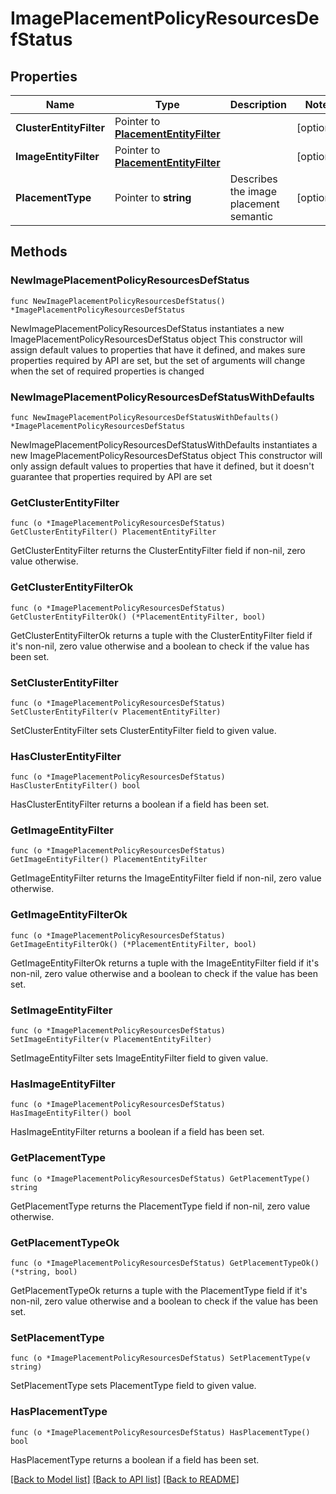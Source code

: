 # ImagePlacementPolicyResourcesDefStatus

## Properties

Name | Type | Description | Notes
------------ | ------------- | ------------- | -------------
**ClusterEntityFilter** | Pointer to [**PlacementEntityFilter**](PlacementEntityFilter.md) |  | [optional] 
**ImageEntityFilter** | Pointer to [**PlacementEntityFilter**](PlacementEntityFilter.md) |  | [optional] 
**PlacementType** | Pointer to **string** | Describes the image placement semantic | [optional] 

## Methods

### NewImagePlacementPolicyResourcesDefStatus

`func NewImagePlacementPolicyResourcesDefStatus() *ImagePlacementPolicyResourcesDefStatus`

NewImagePlacementPolicyResourcesDefStatus instantiates a new ImagePlacementPolicyResourcesDefStatus object
This constructor will assign default values to properties that have it defined,
and makes sure properties required by API are set, but the set of arguments
will change when the set of required properties is changed

### NewImagePlacementPolicyResourcesDefStatusWithDefaults

`func NewImagePlacementPolicyResourcesDefStatusWithDefaults() *ImagePlacementPolicyResourcesDefStatus`

NewImagePlacementPolicyResourcesDefStatusWithDefaults instantiates a new ImagePlacementPolicyResourcesDefStatus object
This constructor will only assign default values to properties that have it defined,
but it doesn't guarantee that properties required by API are set

### GetClusterEntityFilter

`func (o *ImagePlacementPolicyResourcesDefStatus) GetClusterEntityFilter() PlacementEntityFilter`

GetClusterEntityFilter returns the ClusterEntityFilter field if non-nil, zero value otherwise.

### GetClusterEntityFilterOk

`func (o *ImagePlacementPolicyResourcesDefStatus) GetClusterEntityFilterOk() (*PlacementEntityFilter, bool)`

GetClusterEntityFilterOk returns a tuple with the ClusterEntityFilter field if it's non-nil, zero value otherwise
and a boolean to check if the value has been set.

### SetClusterEntityFilter

`func (o *ImagePlacementPolicyResourcesDefStatus) SetClusterEntityFilter(v PlacementEntityFilter)`

SetClusterEntityFilter sets ClusterEntityFilter field to given value.

### HasClusterEntityFilter

`func (o *ImagePlacementPolicyResourcesDefStatus) HasClusterEntityFilter() bool`

HasClusterEntityFilter returns a boolean if a field has been set.

### GetImageEntityFilter

`func (o *ImagePlacementPolicyResourcesDefStatus) GetImageEntityFilter() PlacementEntityFilter`

GetImageEntityFilter returns the ImageEntityFilter field if non-nil, zero value otherwise.

### GetImageEntityFilterOk

`func (o *ImagePlacementPolicyResourcesDefStatus) GetImageEntityFilterOk() (*PlacementEntityFilter, bool)`

GetImageEntityFilterOk returns a tuple with the ImageEntityFilter field if it's non-nil, zero value otherwise
and a boolean to check if the value has been set.

### SetImageEntityFilter

`func (o *ImagePlacementPolicyResourcesDefStatus) SetImageEntityFilter(v PlacementEntityFilter)`

SetImageEntityFilter sets ImageEntityFilter field to given value.

### HasImageEntityFilter

`func (o *ImagePlacementPolicyResourcesDefStatus) HasImageEntityFilter() bool`

HasImageEntityFilter returns a boolean if a field has been set.

### GetPlacementType

`func (o *ImagePlacementPolicyResourcesDefStatus) GetPlacementType() string`

GetPlacementType returns the PlacementType field if non-nil, zero value otherwise.

### GetPlacementTypeOk

`func (o *ImagePlacementPolicyResourcesDefStatus) GetPlacementTypeOk() (*string, bool)`

GetPlacementTypeOk returns a tuple with the PlacementType field if it's non-nil, zero value otherwise
and a boolean to check if the value has been set.

### SetPlacementType

`func (o *ImagePlacementPolicyResourcesDefStatus) SetPlacementType(v string)`

SetPlacementType sets PlacementType field to given value.

### HasPlacementType

`func (o *ImagePlacementPolicyResourcesDefStatus) HasPlacementType() bool`

HasPlacementType returns a boolean if a field has been set.


[[Back to Model list]](../README.md#documentation-for-models) [[Back to API list]](../README.md#documentation-for-api-endpoints) [[Back to README]](../README.md)


